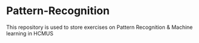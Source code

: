 # Pattern-Recognition

This repository is used to store exercises on Pattern Recognition & Machine learning in HCMUS

